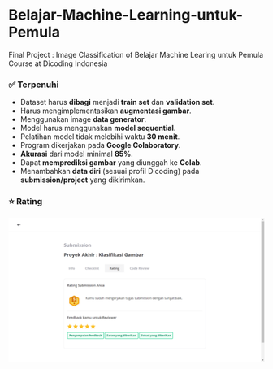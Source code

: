 # Belajar-Machine-Learning-untuk-Pemula
Final Project : Image Classification of Belajar Machine Learing untuk Pemula Course at Dicoding Indonesia


### ✅ Terpenuhi  
- Dataset harus **dibagi** menjadi **train set** dan **validation set**. 
- Harus mengimplementasikan **augmentasi gambar**.  
- Menggunakan image **data generator**.  
- Model harus menggunakan **model sequential**.
- Pelatihan model tidak melebihi waktu **30 menit**.  
- Program dikerjakan pada **Google Colaboratory**.  
- **Akurasi** dari model minimal **85%**.
- Dapat **memprediksi gambar** yang diunggah ke **Colab**.
- Menambahkan **data diri** (sesuai profil Dicoding) pada **submission/project** yang dikirimkan.

### ⭐ Rating
![Rating Final Project Belajar Machine Learning untuk Pemula!](/FinalProject-BMLP-Rating.png "Rating")
